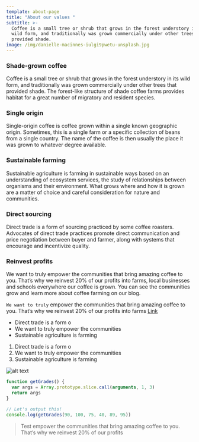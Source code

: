 ```yaml
---
template: about-page
title: "About our values "
subtitle: >-
  Coffee is a small tree or shrub that grows in the forest understory in its
  wild form, and traditionally was grown commercially under other trees that
  provided shade.
image: /img/danielle-macinnes-iulgi9pwetu-unsplash.jpg
---
```


### Shade-grown coffee

Coffee is a small tree or shrub that grows in the forest understory in its wild form, and traditionally was grown commercially under other trees that provided shade. The forest-like structure of shade coffee farms provides habitat for a great number of migratory and resident species.

### Single origin

Single-origin coffee is coffee grown within a single known geographic origin. Sometimes, this is a single farm or a specific collection of beans from a single country. The name of the coffee is then usually the place it was grown to whatever degree available.

### Sustainable farming

Sustainable agriculture is farming in sustainable ways based on an understanding of ecosystem services, the study of relationships between organisms and their environment. What grows where and how it is grown are a matter of choice and careful consideration for nature and communities.

### Direct sourcing

Direct trade is a form of sourcing practiced by some coffee roasters. Advocates of direct trade practices promote direct communication and price negotiation between buyer and farmer, along with systems that encourage and incentivize quality.

### Reinvest profits

We want to truly empower the communities that bring amazing coffee to you. That’s why we reinvest 20% of our profits into farms, local businesses and schools everywhere our coffee is grown. You can see the communities grow and learn more about coffee farming on our blog.

`We want to truly` empower the communities that bring amazing coffee to you. That’s why we reinvest 20% of our profits into farms [Link](test.com)

- Direct trade is a form o
- We want to truly empower the communities
- Sustainable agriculture is farming

1. Direct trade is a form o
2. We want to truly empower the communities
3. Sustainable agriculture is farming

![alt text](/img/112233.jpg "title text")

```javascript
function getGrades() {
  var args = Array.prototype.slice.call(arguments, 1, 3)
  return args
}

// Let's output this!
console.log(getGrades(90, 100, 75, 40, 89, 95))
```

> Test empower the communities that bring amazing coffee to you. That’s why we reinvest 20% of our profits
